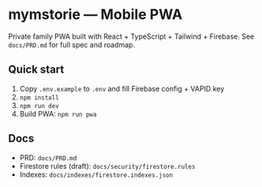 # mymstorie — Mobile PWA

Private family PWA built with React + TypeScript + Tailwind + Firebase. See `docs/PRD.md` for full spec and roadmap.

## Quick start

1. Copy `.env.example` to `.env` and fill Firebase config + VAPID key
2. `npm install`
3. `npm run dev`
4. Build PWA: `npm run pwa`

## Docs

- PRD: `docs/PRD.md`
- Firestore rules (draft): `docs/security/firestore.rules`
- Indexes: `docs/indexes/firestore.indexes.json`
